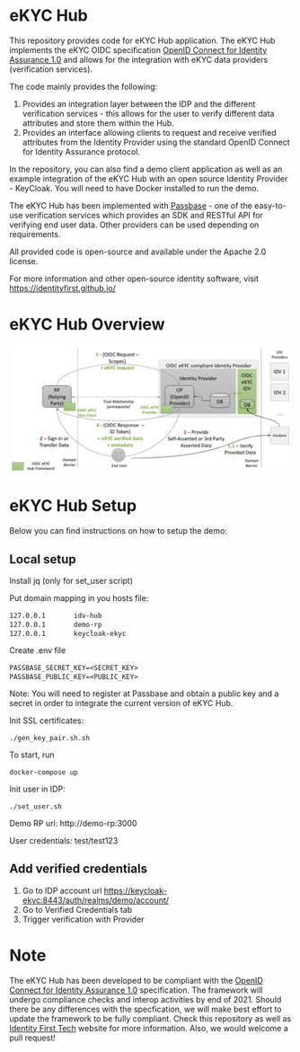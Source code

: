 # eKYC Hub
This repository provides code for eKYC Hub application. The eKYC Hub implements the eKYC OIDC specification
[OpenID Connect for Identity Assurance 1.0](https://openid.net/specs/openid-connect-4-identity-assurance-1_0.html) and allows 
for the integration with eKYC data providers (verification services).

The code mainly provides the following:
1) Provides an integration layer between the IDP and the different verification services -  this allows for the user to verify different data attributes and store them within the Hub.
2) Provides an interface allowing clients to request and receive verified attributes from the Identity Provider using the standard OpenID Connect for Identity Assurance protocol.

In the repository, you can also find a demo client application as well as an example integration of the eKYC Hub with an open source Identity Provider - KeyCloak. You will need to have Docker installed to run the demo.

The eKYC Hub has been implemented with [Passbase](https://passbase.com/) - one of the easy-to-use verification services which provides an SDK and RESTful API for verifying end user data. Other providers can be used depending on requirements.

All provided code is open-source and available under the Apache 2.0 license.

For more information and other open-source identity software, visit https://identityfirst.github.io/

# eKYC Hub Overview

![image OIDC eKYC](/idv_hub.png)

# eKYC Hub Setup

Below you can find instructions on how to setup the demo:

## Local setup

Install jq (only for set_user script)

Put domain mapping in you hosts file:
```
127.0.0.1       idv-hub
127.0.0.1       demo-rp
127.0.0.1       keycloak-ekyc
```

Create .env file
```
PASSBASE_SECRET_KEY=<SECRET_KEY>
PASSBASE_PUBLIC_KEY=<PUBLIC_KEY>
```

Note: You will need to register at Passbase and obtain a public key and a secret in order to integrate the current version of eKYC Hub.

Init SSL certificates:
```
./gen_key_pair.sh.sh
```

To start, run
```
docker-compose up
```

Init user in IDP:
```
./set_user.sh
```

Demo RP url:
http://demo-rp:3000

User credentials: test/test123

## Add verified credentials
1. Go to IDP account url [https://keycloak-ekyc:8443/auth/realms/demo/account/](https://keycloak-ekyc:8443/auth/realms/demo/account/)
2. Go to Verified Credentials tab
3. Trigger verification with Provider

# Note
The eKYC Hub has been developed to be compliant with the [OpenID Connect for Identity Assurance 1.0](https://openid.net/specs/openid-connect-4-identity-assurance-1_0.html) specification. The framework will undergo compliance checks and interop activities by end of 2021. Should there be any differences with the specfication, we will make best effort to update the framework to be fully compliant. Check this repository as well as [Identity First Tech](https://identityfirst.tech) website for more information. Also, we would welcome a pull request!